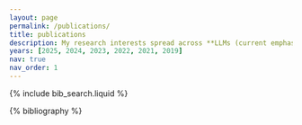 ```yaml
---
layout: page
permalink: /publications/
title: publications
description: My research interests spread across **LLMs (current emphasis)**, machine learning, NLP and multimodal. Please refer to my publicatios below.
years: [2025, 2024, 2023, 2022, 2021, 2019]
nav: true
nav_order: 1
---
```


<!-- _pages/publications.md -->

<!-- Bibsearch Feature -->

{% include bib_search.liquid %}

<div class="publications">

{% bibliography %}

</div>